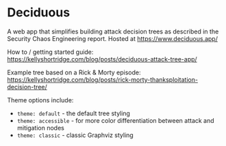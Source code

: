 # Deciduous
A web app that simplifies building attack decision trees as described in the Security Chaos Engineering report. Hosted at https://www.deciduous.app/

How to / getting started guide: https://kellyshortridge.com/blog/posts/deciduous-attack-tree-app/

Example tree based on a Rick & Morty episode: https://kellyshortridge.com/blog/posts/rick-morty-thanksploitation-decision-tree/

Theme options include:
- `theme: default` - the default tree styling
- `theme: accessible` - for more color differentiation between attack and mitigation nodes
- `theme: classic` - classic Graphviz styling
